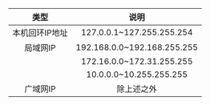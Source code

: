 |类型|说明|
|:-:|:-:|
|本机回环IP地址|127.0.0.1~127.255.255.254|
|局域网IP|192.168.0.0~192.168.255.255  |
||172.16.0.0~172.31.255.255|
||10.0.0.0~10.255.255.255|
|广域网IP|除上述之外|

